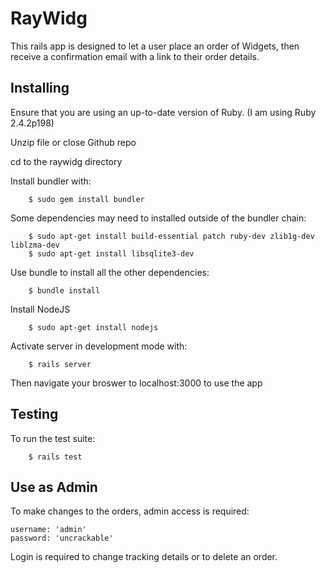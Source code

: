 # RayWidg

This rails app is designed to let a user place an order of Widgets, then receive a confirmation email with a link to their order details. 

## Installing

Ensure that you are using an up-to-date version of Ruby. (I am using Ruby 2.4.2p198)

Unzip file or close Github repo 

cd to the raywidg directory

Install bundler with:
```
    $ sudo gem install bundler
```
Some dependencies may need to installed outside of the bundler chain:
```
    $ sudo apt-get install build-essential patch ruby-dev zlib1g-dev liblzma-dev
    $ sudo apt-get install libsqlite3-dev
```
Use bundle to install all the other dependencies:
```
    $ bundle install
```
Install NodeJS
```
    $ sudo apt-get install nodejs
```
Activate server in development mode with:
```
    $ rails server
```
Then navigate your broswer to localhost:3000 to use the app

## Testing

To run the test suite:
```
    $ rails test
```

## Use as Admin

To make changes to the orders, admin access is required:

```
username: 'admin'
password: 'uncrackable'
```

Login is required to change tracking details or to delete an order.


